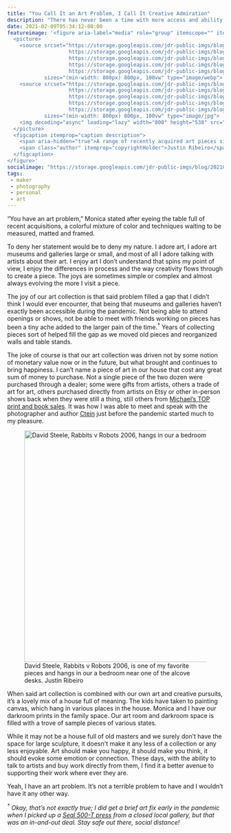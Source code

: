 ```yaml
---
title: "You Call It an Art Problem, I Call It Creative Admiration"
description: "There has never been a time with more access and ability support artists, which probably explains my incessant search and purchasing habits."
date: 2021-02-09T05:34:12-08:00
featureimage: '<figure aria-label="media" role="group" itemscope="" itemprop="associatedMedia" itemtype="http://schema.org/ImageObject">
  <picture>
    <source srcset="https://storage.googleapis.com/jdr-public-imgs/blog/20210209-ready-for-framing-640.webp 640w,
                    https://storage.googleapis.com/jdr-public-imgs/blog/20210209-ready-for-framing-800.webp 800w,
                    https://storage.googleapis.com/jdr-public-imgs/blog/20210209-ready-for-framing-1024.webp 1024w,
                    https://storage.googleapis.com/jdr-public-imgs/blog/20210209-ready-for-framing-1280.webp 1280w,
                    https://storage.googleapis.com/jdr-public-imgs/blog/20210209-ready-for-framing-1600.webp 1600w"
            sizes="(min-width: 800px) 800px, 100vw" type="image/webp">
    <source srcset="https://storage.googleapis.com/jdr-public-imgs/blog/20210209-ready-for-framing-640.jpg 640w,
                    https://storage.googleapis.com/jdr-public-imgs/blog/20210209-ready-for-framing-800.jpg 800w,
                    https://storage.googleapis.com/jdr-public-imgs/blog/20210209-ready-for-framing-1024.jpg 1024w,
                    https://storage.googleapis.com/jdr-public-imgs/blog/20210209-ready-for-framing-1280.jpg 1280w,
                    https://storage.googleapis.com/jdr-public-imgs/blog/20210209-ready-for-framing-1600.jpg 1600w"
            sizes="(min-width: 800px) 800px, 100vw" type="image/jpg">
    <img decoding="async" loading="lazy" width="800" height="538" src="https://storage.googleapis.com/jdr-public-imgs/blog/20210209-ready-for-framing-800.jpg" alt="A range of recently acquired art pieces sit on my work table before I begin framing.">
  </picture>
  <figcaption itemprop="caption description">
    <span aria-hidden="true">A range of recently acquired art pieces sit on my work table before I begin framing.</span>
    <span class="author" itemprop="copyrightHolder">Justin Ribeiro</span>
  </figcaption>
</figure>'
socialimage: "https://storage.googleapis.com/jdr-public-imgs/blog/20210209-ready-for-framing-800.jpg"
tags:
 - maker
 - photography
 - personal
 - art
---
```


“You have an art problem,” Monica stated after eyeing the table full of recent acquisitions, a colorful mixture of color and techniques waiting to be measured, matted and framed.

To deny her statement would be to deny my nature. I adore art, I adore art museums and galleries large or small, and most of all I adore talking with artists about their art. I enjoy art I don’t understand that spins my point of view, I enjoy the differences in process and the way creativity flows through to create a piece. The joys are sometimes simple or complex and almost always evolving the more I visit a piece.

The joy of our art collection is that said problem filled a gap that I didn’t think I would ever encounter, that being that museums and galleries haven’t exactly been accessible during the pandemic. Not being able to attend openings or shows, not be able to meet with friends working on pieces has been a tiny ache added to the larger pain of the time.<sup>*</sup> Years of collecting pieces sort of helped fill the gap as we moved old pieces and reorganized walls and table stands.

The joke of course is that our art collection was driven not by some notion of monetary value now or in the future, but what brought and continues to bring happiness. I can’t name a piece of art in our house that cost any great sum of money to purchase. Not a single piece of the two dozen were purchased through a dealer; some were gifts from artists, others a trade of art for art, others purchased directly from artists on Etsy or other in-person shows back when they were still a thing, still others from [Michael’s TOP print and book sales](https://theonlinephotographer.typepad.com/the_online_photographer/print-offers/). It was how I was able to meet and speak with the photographer and author [Ctein](http://ctein.com/) just before the pandemic started much to my pleasure.

<figure aria-label="media" role="group" itemscope="" itemprop="associatedMedia" itemtype="http://schema.org/ImageObject">
  <picture>
    <source srcset="https://storage.googleapis.com/jdr-public-imgs/blog/20210209-david-steele-rabbits-vs-robots-painting-640.webp 640w,
                    https://storage.googleapis.com/jdr-public-imgs/blog/20210209-david-steele-rabbits-vs-robots-painting-800.webp 800w,
                    https://storage.googleapis.com/jdr-public-imgs/blog/20210209-david-steele-rabbits-vs-robots-painting-1024.webp 1024w,
                    https://storage.googleapis.com/jdr-public-imgs/blog/20210209-david-steele-rabbits-vs-robots-painting-1280.webp 1280w,
                    https://storage.googleapis.com/jdr-public-imgs/blog/20210209-david-steele-rabbits-vs-robots-painting-1600.webp 1600w"
            sizes="(min-width: 800px) 800px, 100vw" type="image/webp">
    <source srcset="https://storage.googleapis.com/jdr-public-imgs/blog/20210209-david-steele-rabbits-vs-robots-painting-640.jpg 640w,
                    https://storage.googleapis.com/jdr-public-imgs/blog/20210209-david-steele-rabbits-vs-robots-painting-800.jpg 800w,
                    https://storage.googleapis.com/jdr-public-imgs/blog/20210209-david-steele-rabbits-vs-robots-painting-1024.jpg 1024w,
                    https://storage.googleapis.com/jdr-public-imgs/blog/20210209-david-steele-rabbits-vs-robots-painting-1280.jpg 1280w,
                    https://storage.googleapis.com/jdr-public-imgs/blog/20210209-david-steele-rabbits-vs-robots-painting-1600.jpg 1600w"
            sizes="(min-width: 800px) 800px, 100vw" type="image/jpg">
    <img decoding="async" loading="lazy" width="800" height="538" src="https://storage.googleapis.com/jdr-public-imgs/blog/20210209-david-steele-rabbits-vs-robots-painting-800.jpg" alt="David Steele, Rabbits v Robots 2006, hangs in our a bedroom near one of the alcove desks.">
  </picture>
  <figcaption itemprop="caption description">
    <span aria-hidden="true">David Steele, Rabbits v Robots 2006, is one of my favorite pieces and hangs in our a bedroom near one of the alcove desks.</span>
    <span class="author" itemprop="copyrightHolder">Justin Ribeiro</span>
  </figcaption>
</figure>

When said art collection is combined with our own art and creative pursuits, it’s a lovely mix of a house full of meaning. The kids have taken to painting canvas, which hang in various places in the house. Monica and I have our darkroom prints in the family space. Our art room and darkroom space is filled with a trove of sample pieces of various states.

While it may not be a house full of old masters and we surely don’t have the space for large sculpture, it doesn't make it any less of a collection or any less enjoyable. Art should make you happy, it should make you think, it should evoke some emotion or connection. These days, with the ability to talk to artists and buy work directly from them, I find it a better avenue to supporting their work where ever they are.

Yeah, I have an art problem. It’s not a terrible problem to have and I wouldn’t have it any other way.

_<sup>*</sup> Okay, that’s not exactly true; I did get a brief art fix early in the pandemic when I picked up a [Seal 500-T press](https://ribeiro.social/@justin/104673577211518838) from a closed local gallery, but that was an in-and-out deal. Stay safe out there, social distance!_
